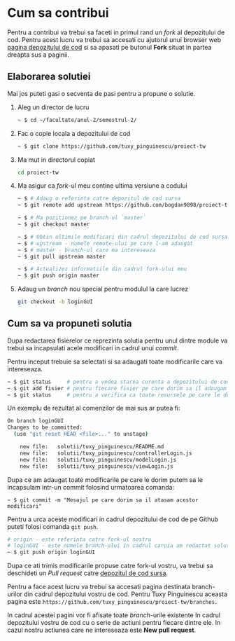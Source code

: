# Cum sa contribui

Pentru a contribui va trebui sa faceti in primul rand un *fork* al depozitului de cod.
Pentru acest lucru va trebui sa accesati cu ajutorul unui browser web [pagina depozitului de cod](https://github.com/bogdan9898/proiect-tw) si sa apasati pe butonul **Fork** situat in partea dreapta sus a paginii.

## Elaborarea solutiei

Mai jos puteti gasi o secventa de pasi pentru a propune o solutie.

1. Aleg un director de lucru

    ```bash
    ~ $ cd ~/facultate/anul-2/semestrul-2/
    ```

2.  Fac o copie locala a depozitului de cod

    ```bash
    ~ $ git clone https://github.com/tuxy_pinguinescu/proiect-tw
    ```

3. Ma mut in directorul copiat

    ```bash
    cd proiect-tw
    ```

4. Ma asigur ca *fork*-ul meu contine ultima versiune a codului

    ```bash
    ~ $ # Adaug o referinta catre depozitul de cod sursa
    ~ $ git remote add upstream https://github.com/bogdan9898/proiect-tw

    ~ $ # Ma pozitionez pe branch-ul `master`
    ~ $ git checkout master

    ~ $ # Obtin ultimile modificari din cadrul depozitului de cod sursa
    ~ $ # upstream - numele remote-ului pe care l-am adaugat
    ~ $ # master - branch-ul care ma intereseaza
    ~ $ git pull upstream master

    ~ $ # Actualizez informatiile din cadrul fork-ului meu
    ~ $ git push origin master
    ```

5. Adaug un *branch* nou special pentru modulul la care lucrez

    ```bash
    git checkout -b loginGUI
    ```

## Cum sa va propuneti solutia

Dupa redactarea fisierelor ce reprezinta solutia pentru unul dintre module va trebui sa incapsulati acele modificari in cadrul unui *commit*.

Pentru inceput trebuie sa selectati si sa adaugati toate modificarile care va intereseaza.

```bash
~ $ git status     # pentru a vedea starea curenta a depozitului de cod
~ $ git add fisier # pentru fiecare fisier pe care dorim sa il adaugam
~ $ git status     # pentru a verifica ca toate resursele pe care le dorim sunt prezente
```

Un exemplu de rezultat al comenzilor de mai sus ar putea fi:

```bash
On branch loginGUI
Changes to be committed:
  (use "git reset HEAD <file>..." to unstage)

    new file:   solutii/tuxy_pinguinescu/README.md
    new file:   solutii/tuxy_pinguinescu/controllerLogin.js
    new file:   solutii/tuxy_pinguinescu/modelLogin.js
    new file:   solutii/tuxy_pinguinescu/viewLogin.js

```

Dupa ce am adaugat toate modificarile pe care le dorim putem sa le incapsulam intr-un commit folosind urmatoarea comanda:

```
~ $ git commit -m "Mesajul pe care dorim sa il atasam acestor modificari"
```

Pentru a urca aceste modificari in cadrul depozitului de cod de pe Github puteti folosi comanda `git push`.

```bash
# origin - este referinta catre fork-ul nostru
# loginGUI - este numele branch-ului in cadrul caruia am redactat solutia
~ $ git push origin loginGUI
```

Dupa ce ati trimis modificarile propuse catre fork-ul vostru, va trebui sa deschideti un *Pull request* catre [depozitul de cod sursa](https://github.com/bogdan9898/proiect-tw).

Pentru a face acest lucru va trebui sa accesati pagina destinata branch-urilor din cadrul depozitului vostru de cod.
Pentru Tuxy Pinguinescu aceasta pagina este `https://github.com/tuxy_pinguinescu/proiect-tw/branches`.

In cadrul acestei pagini vor fi afisate toate *branch*-urile existente In cadrul depozitului vostru de cod cu o serie de actiuni pentru fiecare dintre ele. In cazul nostru actiunea care ne intereseaza este **New pull request**.
